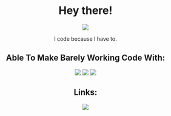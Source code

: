 <h1 align="center">Hey there!</h1>
<p align="center">
<img src="https://img.shields.io/badge/powered by-coffee-964B00?style=for-the-badge&labelColor=4D4D4D"> 
  </p>

<p align="center">I code because I have to.</p>

<h2 align="center">Able To Make Barely Working Code With:</h2>

<p align="center">
  
<img src="https://img.shields.io/badge/Python-3776AB?style=for-the-badge&logo=python&logoColor=white"> 
<img src="https://img.shields.io/badge/HTML5-E34F26?style=for-the-badge&logo=html5&logoColor=white">
<img src="https://img.shields.io/badge/CSS3-1572B6?style=for-the-badge&logo=css3&logoColor=white">



<h2 align="center">Links:</h2>

<p align="center">

  
  <!--<a href="https://www.esoda.ga">
    <img src="https://img.shields.io/badge/website-www.esoda.ga-white?style=for-the-badge&logo=html5&logoColor=white&labelColor=4D4D4D">
  </a>
  
  <a href="mailto:hello@esoda.ga">
    <img src="https://img.shields.io/badge/Email-hello@esoda.ga-white?style=for-the-badge&logo=maildotru&logoColor=white&labelColor=4D4D4D">
  </a>-->
</p>

<p align="center">
  <img src="https://github-readme-stats.vercel.app/api?username=screenwriterthatcodes&count_private=true&show_icons=true&theme=dark&hide_border=true&icon_color=FFFFFF&bg_color=4D4D4D&text_color=FFFFFF">
 
  </p>
